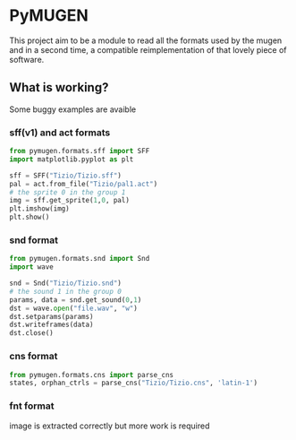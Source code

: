 # PyMUGEN

This project aim to be a module to read all the formats used by the mugen 
and in a second time, a compatible reimplementation of that lovely piece of software.



## What is working?

Some buggy examples are avaible

### sff(v1) and act formats
```python
from pymugen.formats.sff import SFF 
import matplotlib.pyplot as plt

sff = SFF("Tizio/Tizio.sff")
pal = act.from_file("Tizio/pal1.act")
# the sprite 0 in the group 1 
img = sff.get_sprite(1,0, pal)
plt.imshow(img)
plt.show()
```

### snd format
```python
from pymugen.formats.snd import Snd
import wave

snd = Snd("Tizio/Tizio.snd")
# the sound 1 in the group 0 
params, data = snd.get_sound(0,1)
dst = wave.open("file.wav", "w")
dst.setparams(params)
dst.writeframes(data)
dst.close()

```

### cns format
```python
from pymugen.formats.cns import parse_cns
states, orphan_ctrls = parse_cns("Tizio/Tizio.cns", 'latin-1')

```

### fnt format

image is extracted correctly but more work is required
